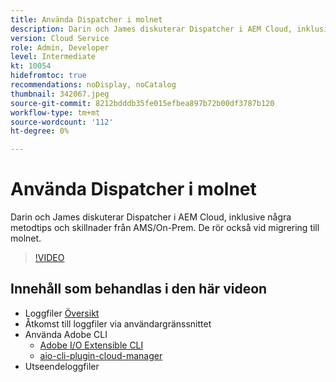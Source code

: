 ```yaml
---
title: Använda Dispatcher i molnet
description: Darin och James diskuterar Dispatcher i AEM Cloud, inklusive några metodtips och skillnader från AMS/On-Prem. De rör också vid migrering till molnet.
version: Cloud Service
role: Admin, Developer
level: Intermediate
kt: 10054
hidefromtoc: true
recommendations: noDisplay, noCatalog
thumbnail: 342067.jpeg
source-git-commit: 8212bdddb35fe015efbea897b72b00df3787b120
workflow-type: tm+mt
source-wordcount: '112'
ht-degree: 0%

---
```



# Använda Dispatcher i molnet

Darin och James diskuterar Dispatcher i AEM Cloud, inklusive några metodtips och skillnader från AMS/On-Prem. De rör också vid migrering till molnet.

>[!VIDEO](https://video.tv.adobe.com/v/342067/?quality=12&learn=on)

## Innehåll som behandlas i den här videon

+ Loggfiler [Översikt](https://experienceleague.adobe.com/docs/experience-manager-learn/cloud-service/debugging/debugging-aem-as-a-cloud-service/logs.html)
+ Åtkomst till loggfiler via användargränssnittet
+ Använda Adobe CLI
   + [Adobe I/O Extensible CLI](https://github.com/adobe/aio-cli)
   + [aio-cli-plugin-cloud-manager](https://github.com/adobe/aio-cli-plugin-cloudmanager/blob/main/README.md)
+ Utseendeloggfiler
